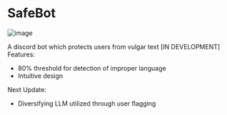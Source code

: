 # SafeBot
![image](https://github.com/user-attachments/assets/8df397df-5417-4c39-9055-ac05059b1801)


A discord bot which protects users from vulgar text [IN DEVELOPMENT]
Features:
- 80% threshold for detection of improper language
- Intuitive design

Next Update:
- Diversifying LLM utilized through user flagging
